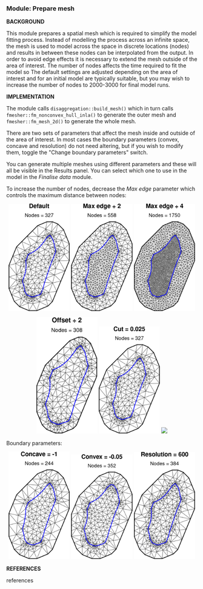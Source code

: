 ### **Module: Prepare mesh**

**BACKGROUND**

This module prepares a spatial mesh which is required to simplify the model fitting process. Instead of modelling the process across an infinite space, the mesh is used to model across the space in discrete locations (nodes) and results in between these nodes can be interpolated from the output. In order to avoid edge effects it is necessary to extend the mesh outside of the area of interest. The number of nodes affects the time required to fit the model so  The default settings are adjusted depending on the area of interest and for an initial model are typically suitable, but you may wish to increase the number of nodes to 2000-3000 for final model runs. 

**IMPLEMENTATION**

The module calls `disaggregation::build_mesh()` which in turn calls `fmesher::fm_nonconvex_hull_inla()` to generate the outer mesh and `fmesher::fm_mesh_2d()` to generate the whole mesh.

There are two sets of parameters that affect the mesh inside and outside of the area of interest. In most cases the boundary parameters (convex, concave and resolution) do not need altering, but if you wish to modify them, toggle the "Change boundary parameters" switch.

You can generate multiple meshes using different parameters and these will all be visible in the Results panel. You can select which one to use in the model in the 
*Finalise data* module.

To increase the number of nodes, decrease the *Max edge* parameter which controls the maximum distance between nodes:

<p align="middle">
  <img src="../../shiny/Rmd/figures/mesh_default.png" width="32%" />
  <img src="../../shiny/Rmd/figures/mesh_max_edge_div_2.png" width="32%" /> 
  <img src="../../shiny/Rmd/figures/mesh_max_edge_div_4.png" width="32%" />
</p>

<p align="middle">
  <img src="../../shiny/Rmd/figures/mesh_offset_div_2.png" width="32%" />
  <img src="../../shiny/Rmd/figures/mesh_cut_div_2.png" width="32%" /> 
  <img src="../../shiny/Rmd/figures/mesh_cut_×_2.png" width="32%" />
</p>

Boundary parameters:

<p align="middle">
  <img src="../../shiny/Rmd/figures/mesh_concave_-1.png" width="32%" />
  <img src="../../shiny/Rmd/figures/mesh_convex_-005.png" width="32%" /> 
  <img src="../../shiny/Rmd/figures/mesh_resolution_600.png" width="32%" />
</p>


**REFERENCES**

references
